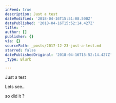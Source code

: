 ```yaml
---
inFeed: true
description: Just a test
dateModified: '2018-04-16T15:51:08.500Z'
datePublished: '2018-04-16T15:52:14.427Z'
title: ''
author: []
publisher: {}
via: {}
sourcePath: _posts/2017-12-23-just-a-test.md
starred: false
datePublishedOriginal: '2018-04-16T15:52:14.427Z'
_type: Blurb

---
```

Just a test

Lets see..

so did it ?